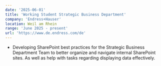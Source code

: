 ```yaml
---
date: '2025-06-01'
title: 'Working Student Strategic Business Department'
company: 'Endress+Hauser'
location: Weil am Rhein
range: 'June 2025 - present'
url: 'https://www.de.endress.com/de'
---
```


- Developing SharePoint best practices for the Strategic Business Department Team to better organize and navigate internal SharePoint sites. As well as help with tasks regarding displaying data effectively.
